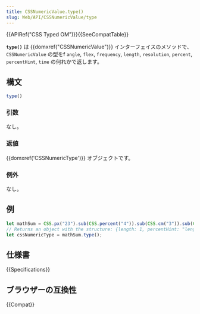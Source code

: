 ```yaml
---
title: CSSNumericValue.type()
slug: Web/API/CSSNumericValue/type
---
```


{{APIRef("CSS Typed OM")}}{{SeeCompatTable}}

**`type()`** は {{domxref("CSSNumericValue")}} インターフェイスのメソッドで、 `CSSNumericValue` の型をf `angle`, `flex`,
`frequency`, `length`, `resolution`,
`percent`, `percentHint`, `time` の何れかで返します。

## 構文

```js
type()
```

### 引数

なし。

### 返値

{{domxref('CSSNumericType')}} オブジェクトです。

### 例外

なし。

## 例

```js
let mathSum = CSS.px("23").sub(CSS.percent("4")).sub(CSS.cm("3")).sub(CSS.in("9"));
// Returns an object with the structure: {length: 1, percentHint: "length"}
let cssNumericType = mathSum.type();
```

## 仕様書

{{Specifications}}

## ブラウザーの互換性

{{Compat}}
